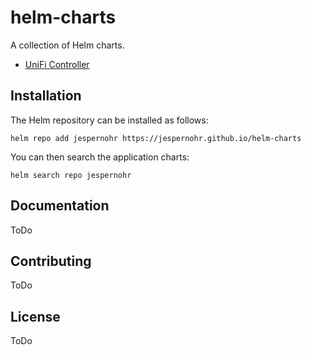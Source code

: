 # helm-charts

A collection of Helm charts.

- [UniFi Controller](https://hub.docker.com/r/linuxserver/unifi-controller)


## Installation

The Helm repository can be installed as follows:

```console
helm repo add jespernohr https://jespernohr.github.io/helm-charts
```

You can then search the application charts:

```console
helm search repo jespernohr
```

## Documentation

ToDo

## Contributing

ToDo

## License

ToDo